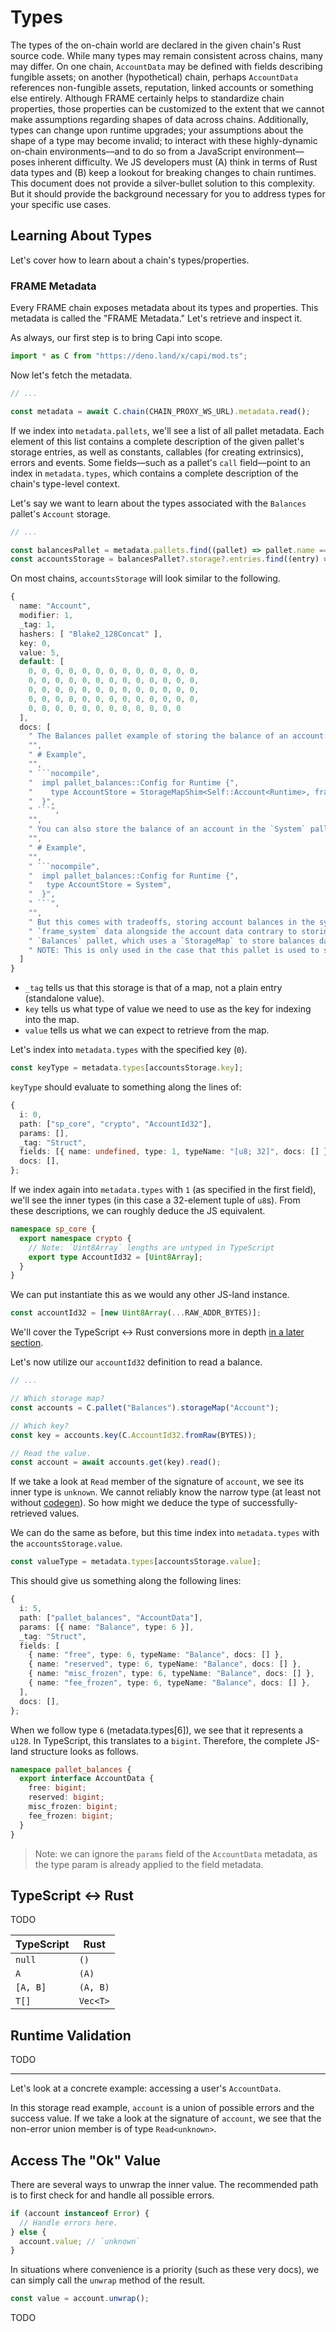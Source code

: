 # Types

The types of the on-chain world are declared in the given chain's Rust source code. While many types may remain consistent across chains, many may differ. On one chain, `AccountData` may be defined with fields describing fungible assets; on another (hypothetical) chain, perhaps `AccountData` references non-fungible assets, reputation, linked accounts or something else entirely. Although FRAME certainly helps to standardize chain properties, those properties can be customized to the extent that we cannot make assumptions regarding shapes of data across chains. Additionally, types can change upon runtime upgrades; your assumptions about the shape of a type may become invalid; to interact with these highly-dynamic on-chain environments––and to do so from a JavaScript environment––poses inherent difficulty. We JS developers must (A) think in terms of Rust data types and (B) keep a lookout for breaking changes to chain runtimes. This document does not provide a silver-bullet solution to this complexity. But it should provide the background necessary for you to address types for your specific use cases.

## Learning About Types

Let's cover how to learn about a chain's types/properties.

<!-- ### [capi.dev](https://capi.dev/) -->

### FRAME Metadata

Every FRAME chain exposes metadata about its types and properties. This metadata is called the "FRAME Metadata." Let's retrieve and inspect it.

As always, our first step is to bring Capi into scope.

```ts
import * as C from "https://deno.land/x/capi/mod.ts";
```

Now let's fetch the metadata.

```ts
// ...

const metadata = await C.chain(CHAIN_PROXY_WS_URL).metadata.read();
```

If we index into `metadata.pallets`, we'll see a list of all pallet metadata. Each element of this list contains a complete description of the given pallet's storage entries, as well as constants, callables (for creating extrinsics), errors and events. Some fields––such as a pallet's `call` field––point to an index in `metadata.types`, which contains a complete description of the chain's type-level context.

Let's say we want to learn about the types associated with the `Balances` pallet's `Account` storage.

```ts
// ...

const balancesPallet = metadata.pallets.find((pallet) => pallet.name === "Balances");
const accountsStorage = balancesPallet?.storage?.entries.find((entry) => entry.name === "Account");
```

On most chains, `accountsStorage` will look similar to the following.

````ts
{
  name: "Account",
  modifier: 1,
  _tag: 1,
  hashers: [ "Blake2_128Concat" ],
  key: 0,
  value: 5,
  default: [
    0, 0, 0, 0, 0, 0, 0, 0, 0, 0, 0, 0, 0,
    0, 0, 0, 0, 0, 0, 0, 0, 0, 0, 0, 0, 0,
    0, 0, 0, 0, 0, 0, 0, 0, 0, 0, 0, 0, 0,
    0, 0, 0, 0, 0, 0, 0, 0, 0, 0, 0, 0, 0,
    0, 0, 0, 0, 0, 0, 0, 0, 0, 0, 0, 0
  ],
  docs: [
    " The Balances pallet example of storing the balance of an account.",
    "",
    " # Example",
    "",
    " ```nocompile",
    "  impl pallet_balances::Config for Runtime {",
    "    type AccountStore = StorageMapShim<Self::Account<Runtime>, frame_system::Provider<Runtime>, Acco...",
    "  }",
    " ```",
    "",
    " You can also store the balance of an account in the `System` pallet.",
    "",
    " # Example",
    "",
    " ```nocompile",
    "  impl pallet_balances::Config for Runtime {",
    "   type AccountStore = System",
    "  }",
    " ```",
    "",
    " But this comes with tradeoffs, storing account balances in the system pallet stores",
    " `frame_system` data alongside the account data contrary to storing account balances in the",
    " `Balances` pallet, which uses a `StorageMap` to store balances data only.",
    " NOTE: This is only used in the case that this pallet is used to store balances."
  ]
}
````

- `_tag` tells us that this storage is that of a map, not a plain entry (standalone value).
- `key` tells us what type of value we need to use as the key for indexing into the map.
- `value` tells us what we can expect to retrieve from the map.

Let's index into `metadata.types` with the specified key (`0`).

```ts
const keyType = metadata.types[accountsStorage.key];
```

`keyType` should evaluate to something along the lines of:

```ts
{
  i: 0,
  path: ["sp_core", "crypto", "AccountId32"],
  params: [],
  _tag: "Struct",
  fields: [{ name: undefined, type: 1, typeName: "[u8; 32]", docs: [] }],
  docs: [],
};
```

If we index again into `metadata.types` with `1` (as specified in the first field), we'll see the inner types (in this case a 32-element tuple of `u8`s). From these descriptions, we can roughly deduce the JS equivalent.

```ts
namespace sp_core {
  export namespace crypto {
    // Note: `Uint8Array` lengths are untyped in TypeScript
    export type AccountId32 = [Uint8Array];
  }
}
```

We can put instantiate this as we would any other JS-land instance.

```ts
const accountId32 = [new Uint8Array(...RAW_ADDR_BYTES)];
```

We'll cover the TypeScript <-> Rust conversions more in depth [in a later section](#typescript---rust).

Let's now utilize our `accountId32` definition to read a balance.

```ts
// ...

// Which storage map?
const accounts = C.pallet("Balances").storageMap("Account");

// Which key?
const key = accounts.key(C.AccountId32.fromRaw(BYTES));

// Read the value.
const account = await accounts.get(key).read();
```

If we take a look at `Read` member of the signature of `account`, we see its inner type is `unknown`. We cannot reliably know the narrow type (at least not without [codegen](./Codegen.md)). So how might we deduce the type of successfully-retrieved values.

We can do the same as before, but this time index into `metadata.types` with the `accountsStorage.value`.

```ts
const valueType = metadata.types[accountsStorage.value];
```

This should give us something along the following lines:

```ts
{
  i: 5,
  path: ["pallet_balances", "AccountData"],
  params: [{ name: "Balance", type: 6 }],
  _tag: "Struct",
  fields: [
    { name: "free", type: 6, typeName: "Balance", docs: [] },
    { name: "reserved", type: 6, typeName: "Balance", docs: [] },
    { name: "misc_frozen", type: 6, typeName: "Balance", docs: [] },
    { name: "fee_frozen", type: 6, typeName: "Balance", docs: [] },
  ],
  docs: [],
};
```

When we follow type `6` (metadata.types[6]), we see that it represents a `u128`. In TypeScript, this translates to a `bigint`. Therefore, the complete JS-land structure looks as follows.

```ts
namespace pallet_balances {
  export interface AccountData {
    free: bigint;
    reserved: bigint;
    misc_frozen: bigint;
    fee_frozen: bigint;
  }
}
```

> Note: we can ignore the `params` field of the `AccountData` metadata, as the type param is already applied to the field metadata.

## TypeScript <-> Rust

TODO

<!-- https://github.com/paritytech/capi/pull/73 -->

| TypeScript | Rust     |
| ---------- | -------- |
| `null`     | `()`     |
| `A`        | `(A)`    |
| `[A, B]`   | `(A, B)` |
| `T[]`      | `Vec<T>` |

## Runtime Validation

TODO

---

Let's look at a concrete example: accessing a user's `AccountData`.

In this storage read example, `account` is a union of possible errors and the success value. If we take a look at the signature of `account`, we see that the non-error union member is of type `Read<unknown>`.

## Access The "Ok" Value

There are several ways to unwrap the inner value. The recommended path is to first check for and handle all possible errors.

```ts
if (account instanceof Error) {
  // Handle errors here.
} else {
  account.value; // `unknown`
}
```

In situations where convenience is a priority (such as these very docs), we can simply call the `unwrap` method of the result.

```ts
const value = account.unwrap();
```

TODO
